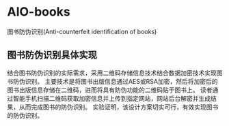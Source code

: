 # AIO-books
图书防伪识别(Anti-counterfeit identification of books)

## 图书防伪识别具体实现
结合图书防伪识别的实际需求，采用二维码存储信息技术结合数据加密技术实现图书防伪识别。
主要技术是将图书出版信息通过AES或RSA加密，然后将加密后的图书出版信息存储在二维码，进而将具有防伪功能的二维码贴于图书上。
读者通过智能手机扫描二维码获取加密信息并上传到指定网站，网站后台解密并生成结果，从而完成图书的防伪识别。
实验证明，该设计方案切实可行，有效实现图书的防伪识别。

